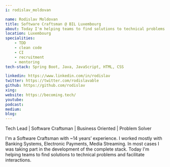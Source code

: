 ```yaml
---
i: rodislav_moldovan

name: Rodislav Moldovan
title: Software Craftsman @ BIL Luxembourg
about: Today I'm helping teams to find solutions to technical problems and facilitate interactions.
location: Luxembourg
specialities:
    - TDD
    - clean code
    - CI
    - recruitment
    - mentoring
tech-stack: Spring Boot, Java, JavaScript, HTML, CSS

linkedin: https://www.linkedin.com/in/rodislav
twitter: https://twitter.com/rodislavable
github: https://github.com/rodislav
xing: 
website: https://becoming.tech/
youtube: 
podcast: 
medium: 
blog: 
---
```


Tech Lead | Software Craftsman | Business Oriented | Problem Solver


I'm a Software Craftsman with ~14 years’ experience. I worked mostly with Banking Systems, Electronic Payments, Media Streaming. In most cases I was taking part in the development of the complete stack. Today I'm helping teams to find solutions to technical problems and facilitate interactions.